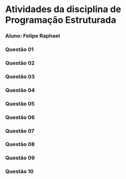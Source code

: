 # Atividades da disciplina de Programação Estruturada
### Aluno: Felipe Raphael

### Questão 01
### Questão 02
### Questão 03
### Questão 04
### Questão 05
### Questão 06
### Questão 07
### Questão 08
### Questão 09
### Questão 10

